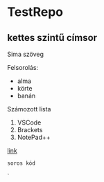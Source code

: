 # TestRepo

## kettes szintű címsor

Sima szöveg

Felsorolás:
- alma
- körte
- banán

Számozott lista
1. VSCode
2. Brackets
3. NotePad++

[link](http://acsjszki.hu)

`soros kód`


`
